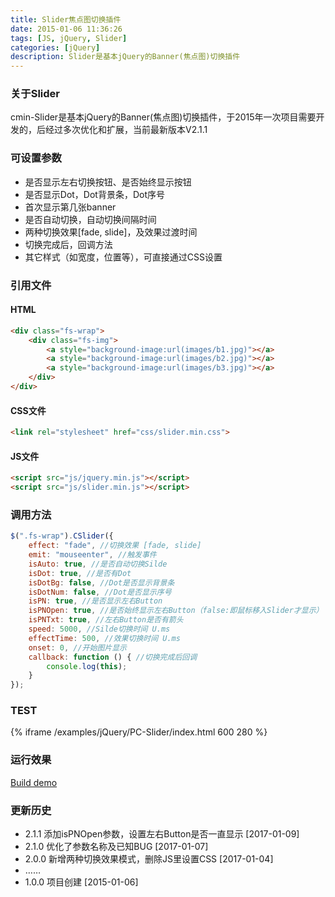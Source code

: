 ```yaml
---
title: Slider焦点图切换插件
date: 2015-01-06 11:36:26
tags: [JS, jQuery, Slider]
categories: [jQuery]
description: Slider是基本jQuery的Banner(焦点图)切换插件
---
```


### 关于Slider
cmin-Slider是基本jQuery的Banner(焦点图)切换插件，于2015年一次项目需要开发的，后经过多次优化和扩展，当前最新版本V2.1.1


### 可设置参数
- 是否显示左右切换按钮、是否始终显示按钮
- 是否显示Dot，Dot背景条，Dot序号
- 首次显示第几张banner
- 是否自动切换，自动切换间隔时间
- 两种切换效果[fade, slide]，及效果过渡时间
- 切换完成后，回调方法
- 其它样式（如宽度，位置等），可直接通过CSS设置


### 引用文件
#### HTML
``` html
<div class="fs-wrap">
    <div class="fs-img">
        <a style="background-image:url(images/b1.jpg)"></a>
        <a style="background-image:url(images/b2.jpg)"></a>
        <a style="background-image:url(images/b3.jpg)"></a>
    </div>
</div>
```

#### CSS文件
``` html
<link rel="stylesheet" href="css/slider.min.css">
```

#### JS文件
``` html
<script src="js/jquery.min.js"></script>
<script src="js/slider.min.js"></script>
```


### 调用方法
``` js
$(".fs-wrap").CSlider({
    effect: "fade", //切换效果 [fade, slide]
    emit: "mouseenter", //触发事件
    isAuto: true, //是否自动切换Silde
    isDot: true, //是否有Dot
    isDotBg: false, //Dot是否显示背景条
    isDotNum: false, //Dot是否显示序号
    isPN: true, //是否显示左右Button
    isPNOpen: true, //是否始终显示左右Button（false:即鼠标移入Slider才显示）
    isPNTxt: true, //左右Button是否有箭头
    speed: 5000, //Silde切换时间 U.ms
    effectTime: 500, //效果切换时间 U.ms
    onset: 0, //开始图片显示
    callback: function () { //切换完成后回调
        console.log(this);
    }
});
```

### TEST
{% iframe /examples/jQuery/PC-Slider/index.html 600 280 %}


### 运行效果
[Build demo](http://cymmint.coding.me/cmin-Slider/Build/slider.html)


### 更新历史
- 2.1.1 添加isPNOpen参数，设置左右Button是否一直显示 [2017-01-09]
- 2.1.0 优化了参数名称及已知BUG [2017-01-07]
- 2.0.0 新增两种切换效果模式，删除JS里设置CSS [2017-01-04]
- ……
- 1.0.0 项目创建 [2015-01-06]